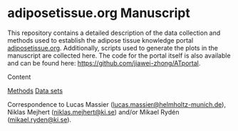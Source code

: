 # adiposetissue.org Manuscript
This repository contains a detailed description of the data collection and methods used to establish the adipose tissue knowledge portal [adiposetissue.org](adiposetissue.org). Additionally, scripts used to generate the plots in the manuscript are collected here. The code for the portal itself is also available and can be found here:  https://github.com/jiawei-zhong/ATportal.

Content

[Methods](https://github.com/MassierLab/ATportal_manuscript/blob/main/Manuscript/Method.md)
[Data sets](https://github.com/MassierLab/ATportal_manuscript/blob/main/Manuscript/Table1_cohort.md)

Correspondence to Lucas Massier (lucas.massier@helmholtz-munich.de), Niklas Mejhert (niklas.mejhert@ki.se) and/or Mikael Rydén (mikael.ryden@ki.se).
